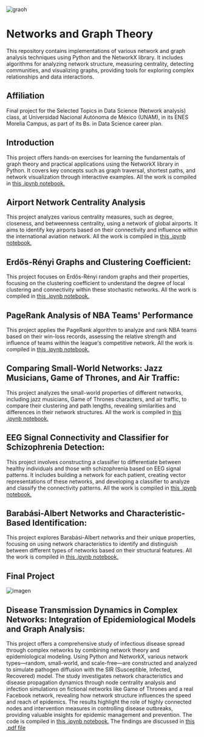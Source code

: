![graoh](https://github.com/user-attachments/assets/60aa43dc-c7fa-4fef-b8a0-78bcefaad90a)
# Networks and Graph Theory
This repository contains implementations of various network and graph analysis techniques using Python and the NetworkX library. It includes algorithms for analyzing network structure, measuring centrality, detecting communities, and visualizing graphs, providing tools for exploring complex relationships and data interactions.

## Affiliation
Final project for the Selected Topics in Data Science (Network analysis) class, at Universidad Nacional Autónoma de México (UNAM), in its ENES Morelia Campus, as part of its Bs. in Data Science career plan. 

## Introduction
This project offers hands-on exercises for learning the fundamentals of graph theory and practical applications using the NetworkX library in Python. It covers key concepts such as graph traversal, shortest paths, and network visualization through interactive examples. All the work is compiled in [this .ipynb notebook.]()

## Airport Network Centrality Analysis
This project analyzes various centrality measures, such as degree, closeness, and betweenness centrality, using a network of global airports. It aims to identify key airports based on their connectivity and influence within the international aviation network. All the work is compiled in [this .ipynb notebook.]()

## Erdős-Rényi Graphs and Clustering Coefficient: 
This project focuses on Erdős-Rényi random graphs and their properties, focusing on the clustering coefficient to understand the degree of local clustering and connectivity within these stochastic networks. All the work is compiled in [this .ipynb notebook.]()


## PageRank Analysis of NBA Teams' Performance
This project applies the PageRank algorithm to analyze and rank NBA teams based on their win-loss records, assessing the relative strength and influence of teams within the league's competitive network. All the work is compiled in [this .ipynb notebook.]()

## Comparing Small-World Networks: Jazz Musicians, Game of Thrones, and Air Traffic: 
This project analyzes the small-world properties of different networks, including jazz musicians, Game of Thrones characters, and air traffic, to compare their clustering and path lengths, revealing similarities and differences in their network structures. All the work is compiled in [this .ipynb notebook.]()


## EEG Signal Connectivity and Classifier for Schizophrenia Detection: 
This project involves constructing a classifier to differentiate between healthy individuals and those with schizophrenia based on EEG signal patterns. It includes building a network for each patient, creating vector representations of these networks, and developing a classifier to analyze and classify the connectivity patterns. All the work is compiled in [this .ipynb notebook.]()


## **Barabási-Albert Networks and Characteristic-Based Identification**: 
This project explores Barabási-Albert networks and their unique properties, focusing on using network characteristics to identify and distinguish between different types of networks based on their structural features. All the work is compiled in [this .ipynb notebook.]()


## Final Project
![imagen](https://github.com/user-attachments/assets/6e82ebea-d191-4a23-8353-4c914a7f3306)
## Disease Transmission Dynamics in Complex Networks: Integration of Epidemiological Models and Graph Analysis:
This project offers a comprehensive study of infectious disease spread through complex networks by combining network theory and epidemiological modeling. Using Python and NetworkX, various network types—random, small-world, and scale-free—are constructed and analyzed to simulate pathogen diffusion with the SIR (Susceptible, Infected, Recovered) model. The study investigates network characteristics and disease propagation dynamics through node centrality analysis and infection simulations on fictional networks like Game of Thrones and a real Facebook network, revealing how network structure influences the speed and reach of epidemics. The results highlight the role of highly connected nodes and intervention measures in controlling disease outbreaks, providing valuable insights for epidemic management and prevention. The code is compiled in [this .ipynb notebook.]() The findings are discussed in [this .pdf file]()

